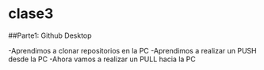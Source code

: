 # clase3

##Parte1: Github Desktop

-Aprendimos a clonar repositorios en la PC
-Aprendimos a realizar un PUSH desde la PC
-Ahora vamos a realizar un PULL hacia la PC

